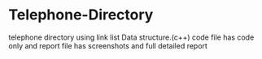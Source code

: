 # Telephone-Directory
telephone directory using link list Data structure.(c++)
code file has code only and report file has screenshots and full detailed report
